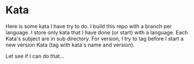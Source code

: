 Kata 
====

Here is some kata I have try to do. 
I build this repo with a branch per language. 
I store only kata that I have done (or start) with a language. 
Each Kata's subject are in sub directory. 
For version, I try to tag before I start a new version Kata (tag with kata's name and version).

Let see if I can do that...
